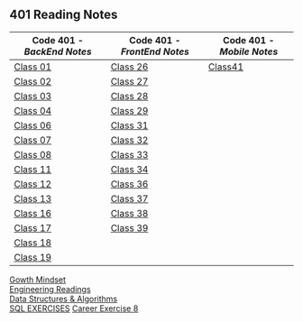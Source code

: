 <h2 style=“display:block;
           margin-left: auto;
           margin-right:auto;
           text-align: center;“>
  401 Reading Notes</h2> 
  
 **Code 401** - *BackEnd Notes* |  **Code 401** - *FrontEnd Notes* |  **Code 401** - *Mobile Notes*
------------ | ------------- | ------------- 
[Class 01](https://github.com/TraceDugar/reading-notes/blob/main/401/Notes/Class1.md) | [Class 26](https://github.com/TraceDugar/reading-notes/blob/main/401/Notes/class26.md) | [Class41](https://github.com/TraceDugar/reading-notes/blob/main/401/Notes/class41.md)
[Class 02](https://github.com/TraceDugar/reading-notes/blob/main/401/Notes/Class2.md) | [Class 27](https://github.com/TraceDugar/reading-notes/blob/main/401/Notes/class27.md) 
[Class 03](https://github.com/TraceDugar/reading-notes/blob/main/401/Notes/class3.md) | [Class 28](https://github.com/TraceDugar/reading-notes/blob/main/401/Notes/class28.md)
[Class 04](https://github.com/TraceDugar/reading-notes/blob/main/401/Notes/class4.md) | [Class 29](https://github.com/TraceDugar/reading-notes/blob/main/401/Notes/class29.md)
[Class 06](https://github.com/TraceDugar/reading-notes/blob/main/401/Notes/class6.md) | [Class 31](https://github.com/TraceDugar/reading-notes/blob/main/401/Notes/class31.md)
[Class 07](https://github.com/TraceDugar/reading-notes/blob/main/401/Notes/class07.md) | [Class 32](https://github.com/TraceDugar/reading-notes/blob/main/401/Notes/class32.md)
[Class 08](https://github.com/TraceDugar/reading-notes/blob/main/401/Notes/class08.md) | [Class 33](https://github.com/TraceDugar/reading-notes/blob/main/401/Notes/class33.md)
[Class 11](https://github.com/TraceDugar/reading-notes/blob/main/401/Notes/class11.md) | [Class 34](https://github.com/TraceDugar/reading-notes/blob/main/401/Notes/class34.md)
[Class 12](https://github.com/TraceDugar/reading-notes/blob/main/401/Notes/class12.md) | [Class 36](https://github.com/TraceDugar/reading-notes/blob/main/401/Notes/class36.md)
[Class 13](https://github.com/TraceDugar/reading-notes/blob/main/401/Notes/class13.md) | [Class 37](https://github.com/TraceDugar/reading-notes/blob/main/401/Notes/class37.md)
[Class 16](https://github.com/TraceDugar/reading-notes/blob/main/401/Notes/class16.md) | [Class 38](https://github.com/TraceDugar/reading-notes/blob/main/401/Notes/class38.md) 
[Class 17](https://github.com/TraceDugar/reading-notes/blob/main/401/Notes/class17.md) | [Class 39](https://github.com/TraceDugar/reading-notes/blob/main/401/Notes/class39.md)
[Class 18](https://github.com/TraceDugar/reading-notes/blob/main/401/Notes/class18.md) | []()
[Class 19](https://github.com/TraceDugar/reading-notes/blob/main/401/Notes/class19.md) | []()



[Gowth Mindset](https://github.com/TraceDugar/reading-notes/blob/main/401/Notes/Growth_Mindset.md) <br>
[Engineering Readings](https://github.com/TraceDugar/reading-notes/blob/main/401/Notes/Engineeringreadings.md) <br>
[Data Structures & Algorithms](https://github.com/TraceDugar/reading-notes/blob/main/401/Notes/DataStructures_Algorithms.md) <br>
[SQL EXERCISES](https://github.com/TraceDugar/reading-notes/blob/main/401/Notes/SQL.md)
[Career Exercise 8]()
